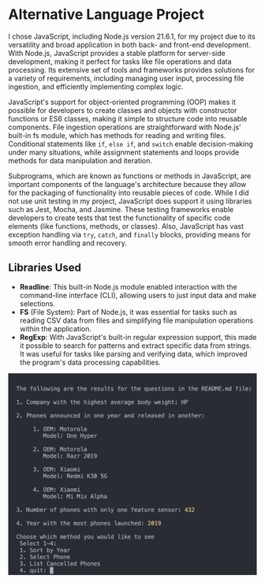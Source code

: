 # Alternative Language Project

I chose JavaScript, including Node.js version 21.6.1, for my project due to its versatility and broad application in both back- and front-end development. With Node.js, JavaScript provides a stable platform for server-side development, making it perfect for tasks like file operations and data processing. Its extensive set of tools and frameworks provides solutions for a variety of requirements, including managing user input, processing file ingestion, and efficiently implementing complex logic.

JavaScript's support for object-oriented programming (OOP) makes it possible for developers to create classes and objects with constructor functions or ES6 classes, making it simple to structure code into reusable components. File ingestion operations are straightforward with Node.js' built-in fs module, which has methods for reading and writing files. Conditional statements like `if`, `else if`, and `switch` enable decision-making under many situations, while assignment statements and loops provide methods for data manipulation and iteration.

Subprograms, which are known as functions or methods in JavaScript, are important components of the language's architecture because they allow for the packaging of functionality into reusable pieces of code. While I did not use unit testing in my project, JavaScript does support it using libraries such as Jest, Mocha, and Jasmine. These testing frameworks enable developers to create tests that test the functionality of specific code elements (like functions, methods, or classes). Also, JavaScript has vast exception handling via `try`, `catch`, and `finally` blocks, providing means for smooth error handling and recovery.

## Libraries Used

* **Readline**: This built-in Node.js module enabled interaction with the command-line interface (CLI), allowing users to just input data and make selections.
* **FS** (File System): Part of Node.js, it was essential for tasks such as reading CSV data from files and simplifying file manipulation operations within the application.
* **RegExp**: With JavaScript's built-in regular expression support, this made it possible to search for patterns and extract specific data from strings. It was useful for tasks like parsing and verifying data, which improved the program's data processing capabilities.

![1713730253327](image/README/1713730253327.png)
